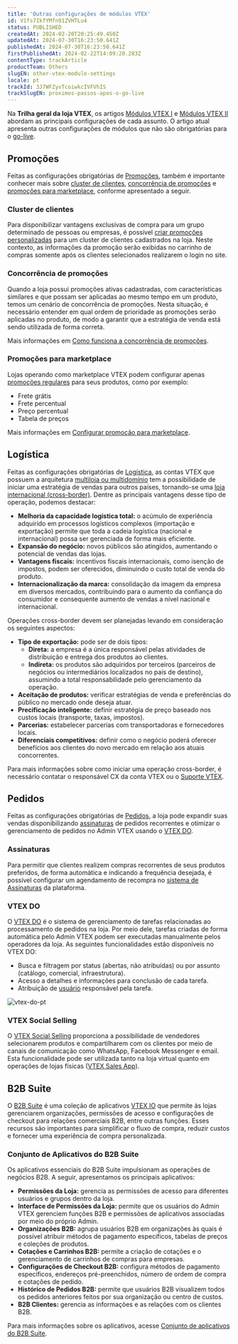 ```yaml
---
title: 'Outras configurações de módulos VTEX'
id: V1fs7IkfYMfn91ZVHTLu4
status: PUBLISHED
createdAt: 2024-02-20T20:25:49.450Z
updatedAt: 2024-07-30T16:23:50.641Z
publishedAt: 2024-07-30T16:23:50.641Z
firstPublishedAt: 2024-02-22T14:09:20.283Z
contentType: trackArticle
productTeam: Others
slugEN: other-vtex-module-settings
locale: pt
trackId: 3J7WFZyvTcoiwkcIVFVhIS
trackSlugEN: proximos-passos-apos-o-go-live
---
```


Na **Trilha geral da loja VTEX**, os artigos [Módulos VTEX I](https://help.vtex.com/pt/tracks/trilha-geral-da-loja-vtex--eSDNk26pdvemF3XKM0nK9/75MX4aorniD0BYAB8Nwbo7) e [Módulos VTEX II](https://help.vtex.com/pt/tracks/trilha-geral-da-loja-vtex--eSDNk26pdvemF3XKM0nK9/3MYcZaojb5HSUg6ufm6GxQ) abordam as principais configurações de cada assunto. O artigo atual apresenta outras configurações de módulos que não são obrigatórias para o [go-live](https://help.vtex.com/pt/tracks/trilha-geral-da-loja-vtex--eSDNk26pdvemF3XKM0nK9/6xYnNxDHUcY6FyChgziCoH).

## Promoções

Feitas as configurações obrigatórias de [Promoções](https://help.vtex.com/pt/tracks/trilha-geral-da-loja-vtex--eSDNk26pdvemF3XKM0nK9/75MX4aorniD0BYAB8Nwbo7#promocoes), também é importante conhecer mais sobre [cluster de clientes](#cluster-de-clientes), [concorrência de promoções](#concorrencia-de-promocoes) e [promoções para marketplace](#promocoes-para-marketplace), conforme apresentado a seguir.

### Cluster de clientes

Para disponibilizar vantagens exclusivas de compra para um grupo determinado de pessoas ou empresas, é possível [criar promoções personalizadas](https://help.vtex.com/pt/tutorial/criando-promocao-para-um-cluster-de-clientes--tutorials_342) para um cluster de clientes cadastrados na loja. Neste contexto, as informações da promoção serão exibidas no carrinho de compras somente após os clientes selecionados realizarem o login no site. 

### Concorrência de promoções

Quando a loja possui promoções ativas cadastradas, com características similares e que possam ser aplicadas ao mesmo tempo em um produto, temos um cenário de concorrência de promoções. Nesta situação, é necessário entender em qual ordem de prioridade as promoções serão aplicadas no produto, de modo a garantir que a estratégia de venda está sendo utilizada de forma correta. 

Mais informações em [Como funciona a concorrência de promoções](https://help.vtex.com/pt/tutorial/como-funciona-a-concorrencia-de-promocoes--tutorials_2270).

### Promoções para marketplace

Lojas operando como marketplace VTEX podem configurar apenas [promoções regulares](https://help.vtex.com/pt/tracks/promocoes--6asfF1vFYiZgTQtOzwJchR/7FjbeZdE2KMwk5L1t98pZI) para seus produtos, como por exemplo:

- Frete grátis
- Frete percentual
- Preço percentual
- Tabela de preços

Mais informações em [Configurar promoção para marketplace](https://help.vtex.com/pt/tutorial/configurar-promocao-para-marketplace--tutorials_406).

## Logística

Feitas as configurações obrigatórias de [Logística](https://help.vtex.com/pt/tracks/trilha-geral-da-loja-vtex--eSDNk26pdvemF3XKM0nK9/75MX4aorniD0BYAB8Nwbo7#logistica), as contas VTEX que possuem a arquitetura [multiloja ou multidomínio](https://help.vtex.com/pt/tracks/trilha-geral-da-loja-vtex--eSDNk26pdvemF3XKM0nK9/4yPqZQyj0t675QpcG7H6yl#multiloja) tem a possibilidade de iniciar uma estratégia de vendas para outros países, tornando-se uma [loja internacional (cross-border)](https://help.vtex.com/pt/tracks/cms--2YcpgIljVaLVQYMzxQbc3z/5qgXy9Erm7FDP3UB5Ox8Bs). Dentre as principais vantagens desse tipo de operação, podemos destacar:

- **Melhoria da capacidade logística total:** o acúmulo de experiência adquirido em processos logísticos complexos (importação e exportação) permite que toda a cadeia logística (nacional e internacional) possa ser gerenciada de forma mais eficiente.
- **Expansão do negócio:** novos públicos são atingidos, aumentando o potencial de vendas das lojas.
- **Vantagens fiscais:** incentivos fiscais internacionais, como isenção de impostos, podem ser oferecidos, diminuindo o custo total de venda do produto.
- **Internacionalização da marca:** consolidação da imagem da empresa em diversos mercados, contribuindo para o aumento da confiança do consumidor e consequente aumento de vendas a nível nacional e internacional.

Operações cross-border devem ser planejadas levando em consideração os seguintes aspectos: 

- **Tipo de exportação:** pode ser de dois tipos:
    - **Direta:** a empresa é a única responsável pelas atividades de distribuição e entrega dos produtos ao clientes.
    - **Indireta:** os produtos são adquiridos por terceiros (parceiros de negócios ou intermediários localizados no país de destino), assumindo a total responsabilidade pelo gerenciamento da operação.
- **Aceitação de produtos:** verificar estratégias de venda e preferências do público no mercado onde deseja atuar.
- **Precificação inteligente:** definir estratégia de preço baseado nos custos locais (transporte, taxas, impostos).
- **Parcerias:** estabelecer parcerias com transportadoras e fornecedores locais.
- **Diferenciais competitivos:** definir como o negócio poderá oferecer benefícios aos clientes do novo mercado em relação aos atuais concorrentes.

Para mais informações sobre como iniciar uma operação cross-border, é necessário contatar o responsável CX da conta VTEX ou o [Suporte VTEX](https://help.vtex.com/pt/tracks/suporte-na-vtex--4AXsGdGHqExp9ZkiNq9eMy/7w7cUmbrdPEKpTMItjXEB8).

## Pedidos

Feitas as configurações obrigatórias de [Pedidos](https://help.vtex.com/tracks/trilha-geral-da-loja-vtex--eSDNk26pdvemF3XKM0nK9/3MYcZaojb5HSUg6ufm6GxQ#pedidos), a loja pode expandir suas vendas disponibilizando [assinaturas](#assinaturas) de pedidos recorrentes e otimizar o gerenciamento de pedidos no Admin VTEX usando o [VTEX DO](#vtex-do).

### Assinaturas

Para permitir que clientes realizem compras recorrentes de seus produtos preferidos, de forma automática e indicando a frequência desejada, é possível configurar um agendamento de recompra no [sistema de Assinaturas](https://help.vtex.com/pt/tutorial/como-funciona-a-assinatura--frequentlyAskedQuestions_4453) da plataforma.

### VTEX DO

O [VTEX DO](https://help.vtex.com/pt/tutorial/vtex-do-interface--7KMbRL4OslN8DTX9oiuCiu) é o sistema de gerenciamento de tarefas relacionadas ao processamento de pedidos na loja. Por meio dele, tarefas criadas de forma automática pelo Admin VTEX podem ser executadas manualmente pelos operadores da loja. As seguintes funcionalidades estão disponíveis no VTEX DO:

- Busca e filtragem por status (abertas, não atribuídas) ou por assunto (catálogo, comercial, infraestrutura).
- Acesso a detalhes e informações para conclusão de cada tarefa.
- Atribuição de [usuário](https://help.vtex.com/pt/tutorial/gerenciando-usuarios--tutorials_512) responsável pela tarefa.

![vtex-do-pt](//images.ctfassets.net/alneenqid6w5/3E0pKwhLDI9VjAUPsPgykJ/61ec58213dff43bd94d98b757087249d/next_steps_image12_PT.JPG)

### VTEX Social Selling

O [VTEX Social Selling](https://help.vtex.com/pt/tutorial/como-ativar-o-app-carrinho-compartilhavel--1lS3fQdXpOoC0BTeVhydfg) proporciona a possibilidade de vendedores selecionarem produtos e compartilharem com os clientes por meio de canais de comunicação como WhatsApp, Facebook Messenger e email. Esta funcionalidade pode ser utilizada tanto na loja virtual quanto em operações de lojas físicas ([VTEX Sales App](https://help.vtex.com/pt/tracks/proximos-passos-apos-o-go-live--3J7WFZyvTcoiwkcIVFVhIS/1t2QBZvrOBSLgvHaAV9fYm#vtex-sales-app)).

## B2B Suite
O [B2B Suite](https://help.vtex.com/pt/tutorial/b2b-suite-overview--5eG6UfveWrai7looK0kVG3) é uma coleção de aplicativos [VTEX IO](https://developers.vtex.com/docs/guides/vtex-io-documentation-what-is-vtex-io) que permite às lojas gerenciarem organizações, permissões de acesso e configurações de checkout para relações comerciais B2B, entre outras funções. Esses recursos são importantes para simplificar o fluxo de compra, reduzir custos e fornecer uma experiência de compra personalizada.

### Conjunto de Aplicativos do B2B Suite
Os aplicativos essenciais do B2B Suite impulsionam as operações de negócios B2B. A seguir, apresentamos os principais aplicativos:

- **Permissões da Loja:** gerencia as permissões de acesso para diferentes usuários e grupos dentro da loja.
- **Interface de Permissões da Loja:** permite que os usuários do Admin VTEX gerenciem funções B2B e permissões de aplicativos associadas por meio do próprio Admin.
- **Organizações B2B:** agrupa usuários B2B em organizações às quais é possível atribuir métodos de pagamento específicos, tabelas de preços e coleções de produtos.
- **Cotações e Carrinhos B2B:** permite a criação de cotações e o gerenciamento de carrinhos de compras para empresas.
- **Configurações de Checkout B2B:** configura métodos de pagamento específicos, endereços pré-preenchidos, número de ordem de compra e cotações de pedido.
- **Histórico de Pedidos B2B:** permite que usuários B2B visualizem todos os pedidos anteriores feitos por sua organização ou centro de custos.
- **B2B Clientes:** gerencia as informações e as relações com os clientes B2B.

Para mais informações sobre os aplicativos, acesse [Conjunto de aplicativos do B2B Suite](https://help.vtex.com/pt/tutorial/b2b-suite-overview--5eG6UfveWrai7looK0kVG3#conjunto-de-aplicativos-do-b2b-suite).

